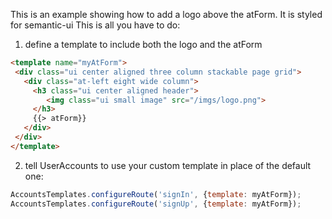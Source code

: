 This is an example showing how to add a logo above the atForm. It is styled for semantic-ui
This is all you have to do:

1) define a template to include both the logo and the atForm

```html
<template name="myAtForm">
 <div class="ui center aligned three column stackable page grid">
   <div class="at-left eight wide column">
     <h3 class="ui center aligned header">
        <img class="ui small image" src="/imgs/logo.png">
     </h3>
     {{> atForm}}
   </div>
 </div>
</template>
```


2) tell UserAccounts to use your custom template in place of the default one:

```javascript
AccountsTemplates.configureRoute('signIn', {template: myAtForm});
AccountsTemplates.configureRoute('signUp', {template: myAtForm});
```
